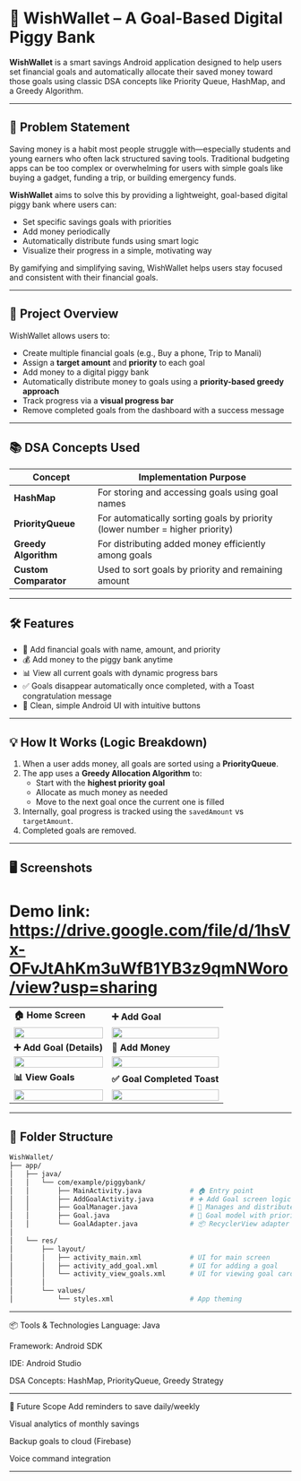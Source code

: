 # 📱 WishWallet – A Goal-Based Digital Piggy Bank

**WishWallet** is a smart savings Android application designed to help users set financial goals and automatically allocate their saved money toward those goals using classic DSA concepts like Priority Queue, HashMap, and a Greedy Algorithm.

---

## 🧩 Problem Statement

Saving money is a habit most people struggle with—especially students and young earners who often lack structured saving tools. Traditional budgeting apps can be too complex or overwhelming for users with simple goals like buying a gadget, funding a trip, or building emergency funds.

**WishWallet** aims to solve this by providing a lightweight, goal-based digital piggy bank where users can:

- Set specific savings goals with priorities  
- Add money periodically  
- Automatically distribute funds using smart logic  
- Visualize their progress in a simple, motivating way  

By gamifying and simplifying saving, WishWallet helps users stay focused and consistent with their financial goals.

---

## 🚀 Project Overview

WishWallet allows users to:

- Create multiple financial goals (e.g., Buy a phone, Trip to Manali)
- Assign a **target amount** and **priority** to each goal
- Add money to a digital piggy bank
- Automatically distribute money to goals using a **priority-based greedy approach**
- Track progress via a **visual progress bar**
- Remove completed goals from the dashboard with a success message

---

## 📚 DSA Concepts Used

| Concept         | Implementation Purpose |
|----------------|-------------------------|
| **HashMap**     | For storing and accessing goals using goal names |
| **PriorityQueue** | For automatically sorting goals by priority (lower number = higher priority) |
| **Greedy Algorithm** | For distributing added money efficiently among goals |
| **Custom Comparator** | Used to sort goals by priority and remaining amount |

---

## 🛠️ Features

- 🎯 Add financial goals with name, amount, and priority
- 💰 Add money to the piggy bank anytime
- 📊 View all current goals with dynamic progress bars
- ✅ Goals disappear automatically once completed, with a Toast congratulation message
- 📱 Clean, simple Android UI with intuitive buttons

---

## 💡 How It Works (Logic Breakdown)

1. When a user adds money, all goals are sorted using a **PriorityQueue**.
2. The app uses a **Greedy Allocation Algorithm** to:
   - Start with the **highest priority goal**
   - Allocate as much money as needed
   - Move to the next goal once the current one is filled
3. Internally, goal progress is tracked using the `savedAmount` vs `targetAmount`.
4. Completed goals are removed.

---


## 🖥️ Screenshots

# Demo link: https://drive.google.com/file/d/1hsVx-OFvJtAhKm3uWfB1YB3z9qmNWoro/view?usp=sharing


<table>
  <tr>
    <td><b>🏠 Home Screen</b></td>
    <td><b>➕ Add Goal</b></td>
  </tr>
  <tr>
    <td><img src="https://github.com/user-attachments/assets/b8460bf5-ca52-41d8-81e5-c78005d52626" width="100%"/></td>
    <td><img src="https://github.com/user-attachments/assets/5bdf5cdc-f6f2-4516-b36d-04eab3a3d54c" width="100%"/></td>
  </tr>
  <tr>
    <td><b>➕ Add Goal (Details)</b></td>
    <td><b>💸 Add Money</b></td>
  </tr>
  <tr>
    <td><img src="https://github.com/user-attachments/assets/c3488512-bbdb-4658-9244-4b26f43beaea" width="100%"/></td>
    <td><img src="https://github.com/user-attachments/assets/4bda54b7-6d2f-41ff-a71e-896e32220fef" width="100%"/></td>
  </tr>
  <tr>
    <td><b>📊 View Goals</b></td>
    <td><b>✅ Goal Completed Toast</b></td>
  </tr>
  <tr>
    <td><img src="https://github.com/user-attachments/assets/0d2f15fd-2388-4ab5-b837-568e3eb5a6a7" width="100%"/></td>
    <td><img src="https://github.com/user-attachments/assets/44014c66-f669-4385-a89b-dd0544f4d661" width="100%"/></td>
  </tr>
</table>

---

## 📂 Folder Structure

```bash
WishWallet/
├── app/
│   ├── java/
│   │   └── com/example/piggybank/
│   │       ├── MainActivity.java            # 🏠 Entry point
│   │       ├── AddGoalActivity.java         # ➕ Add Goal screen logic
│   │       ├── GoalManager.java             # 🔄 Manages and distributes funds
│   │       ├── Goal.java                    # 🎯 Goal model with priority
│   │       └── GoalAdapter.java             # 📦 RecyclerView adapter
│
│   └── res/
│       ├── layout/
│       │   ├── activity_main.xml            # UI for main screen
│       │   ├── activity_add_goal.xml        # UI for adding a goal
│       │   └── activity_view_goals.xml      # UI for viewing goal cards
│       │
│       └── values/
│           └── styles.xml                   # App theming

```
---

📦 Tools & Technologies
Language: Java

Framework: Android SDK

IDE: Android Studio

DSA Concepts: HashMap, PriorityQueue, Greedy Strategy

---

🎯 Future Scope
Add reminders to save daily/weekly

Visual analytics of monthly savings

Backup goals to cloud (Firebase)

Voice command integration

---
